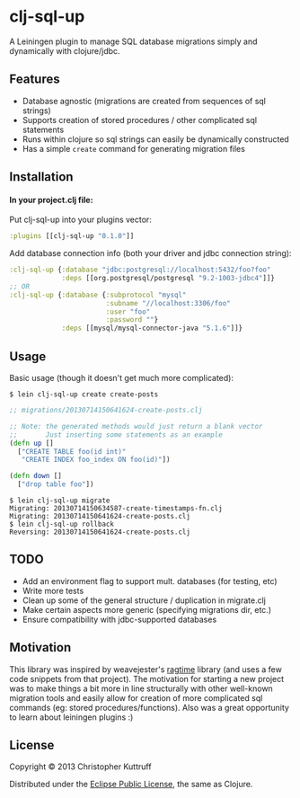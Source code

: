 # clj-sql-up
A Leiningen plugin to manage SQL database migrations simply and dynamically with clojure/jdbc.

## Features
* Database agnostic (migrations are created from sequences of sql strings)
* Supports creation of stored procedures / other complicated sql statements
* Runs within clojure so sql strings can easily be dynamically constructed
* Has a simple `create` command for generating migration files

## Installation
#### In your project.clj file:

Put clj-sql-up into your plugins vector:
```clojure
:plugins [[clj-sql-up "0.1.0"]]
```

Add database connection info (both your driver and jdbc connection string):

```clojure
:clj-sql-up {:database "jdbc:postgresql://localhost:5432/foo?foo"
             :deps [[org.postgresql/postgresql "9.2-1003-jdbc4"]]}
;; OR			 
:clj-sql-up {:database {:subprotocol "mysql"
                        :subname "//localhost:3306/foo"
                        :user "foo"
                        :password ""}
             :deps [[mysql/mysql-connector-java "5.1.6"]]}
```		 

## Usage
Basic usage (though it doesn't get much more complicated):

    $ lein clj-sql-up create create-posts

```clojure
;; migrations/20130714150641624-create-posts.clj

;; Note: the generated methods would just return a blank vector
;;       Just inserting some statements as an example
(defn up []
  ["CREATE TABLE foo(id int)"
   "CREATE INDEX foo_index ON foo(id)"])

(defn down []
  ["drop table foo"])
```
	$ lein clj-sql-up migrate
	Migrating: 20130714150634587-create-timestamps-fn.clj
	Migrating: 20130714150641624-create-posts.clj
	$ lein clj-sql-up rollback
	Reversing: 20130714150641624-create-posts.clj	

## TODO	
* Add an environment flag to support mult. databases (for testing, etc)
* Write more tests
* Clean up some of the general structure / duplication in migrate.clj
* Make certain aspects more generic (specifying migrations dir, etc.)
* Ensure compatibility with jdbc-supported databases

## Motivation
This library was inspired by weavejester's [ragtime](https://github.com/weavejester/ragtime/) library (and uses a few code snippets from that project).  The motivation for starting a new project was to make things a bit more in line structurally with other well-known migration tools and easily allow for creation of more complicated sql commands (eg: stored procedures/functions).  Also was a great opportunity to learn about leiningen plugins :)

## License
Copyright © 2013 Christopher Kuttruff

Distributed under the [Eclipse Public License](http://www.eclipse.org/legal/epl-v10.html), the same as Clojure.
